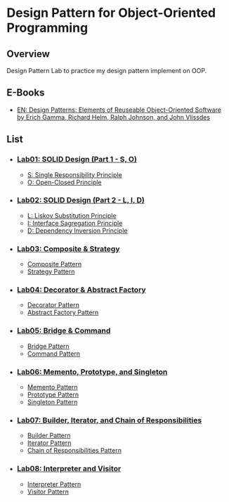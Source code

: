 # Design Pattern for Object-Oriented Programming

## Overview

Design Pattern Lab to practice my design pattern implement on OOP.

## E-Books

- [EN: Design Patterns: Elements of Reuseable Object-Oriented Software by Erich Gamma, Richard Helm, Ralph Johnson, and John Vlissdes](http://www.javier8a.com/itc/bd1/articulo.pdf)

## List

- ### [Lab01: SOLID Design (Part 1 - S, O)](https://github.com/lebrancconvas/Design-Pattern-Laboratory/tree/master/Lab01)

  - [S: Single Responsibility Principle](https://github.com/lebrancconvas/Design-Pattern-Laboratory/blob/master/Lab01/src/SOLID_S.java)
  - [O: Open-Closed Principle](https://github.com/lebrancconvas/Design-Pattern-Laboratory/blob/master/Lab01/src/SOLID_O.java)

- ### [Lab02: SOLID Design (Part 2 - L, I, D)](https://github.com/lebrancconvas/Design-Pattern-Laboratory/tree/master/Lab02)
  
  - [L: Liskov Substitution Principle](https://github.com/lebrancconvas/Design-Pattern-Laboratory/blob/master/Lab02/src/SOLID_L.java)
  - [I: Interface Sagregation Principle](https://github.com/lebrancconvas/Design-Pattern-Laboratory/blob/master/Lab02/src/SOLID_I.java)
  - [D: Dependency Inversion Principle](https://github.com/lebrancconvas/Design-Pattern-Laboratory/blob/master/Lab02/src/SOLID_D.java)
  
- ### [Lab03: Composite & Strategy](https://github.com/lebrancconvas/Design-Pattern-Laboratory/tree/master/Lab03)
  
  - [Composite Pattern](https://github.com/lebrancconvas/Design-Pattern-Laboratory/blob/master/Lab03/src/Composite.java)
  - [Strategy Pattern](https://github.com/lebrancconvas/Design-Pattern-Laboratory/blob/master/Lab03/src/Strategy.java)
  
- ### [Lab04: Decorator & Abstract Factory](https://github.com/lebrancconvas/Design-Pattern-Laboratory/tree/master/Lab04)
  
  - [Decorator Pattern](https://github.com/lebrancconvas/Design-Pattern-Laboratory/blob/master/Lab04/src/Decorator.java)
  - [Abstract Factory Pattern](https://github.com/lebrancconvas/Design-Pattern-Laboratory/blob/master/Lab04/src/AbstractFactory.java)
  
- ### [Lab05: Bridge & Command](https://github.com/lebrancconvas/Design-Pattern-Laboratory/tree/master/Lab05)
  
  - [Bridge Pattern](https://github.com/lebrancconvas/Design-Pattern-Laboratory/blob/master/Lab05/src/Bridge.java)
  - [Command Pattern](https://github.com/lebrancconvas/Design-Pattern-Laboratory/blob/master/Lab05/src/Command.java)
  
- ### [Lab06: Memento, Prototype, and Singleton](https://github.com/lebrancconvas/Design-Pattern-Laboratory/tree/master/Lab06)
  
  - [Memento Pattern](https://github.com/lebrancconvas/Design-Pattern-Laboratory/blob/master/Lab06/src/Memento.java)
  - [Prototype Pattern](https://github.com/lebrancconvas/Design-Pattern-Laboratory/blob/master/Lab06/src/Prototype.java)
  - [Singleton Pattern](https://github.com/lebrancconvas/Design-Pattern-Laboratory/blob/master/Lab06/src/Singleton.java)
  
- ### [Lab07: Builder, Iterator, and Chain of Responsibilities](https://github.com/lebrancconvas/Design-Pattern-Laboratory/tree/master/Lab07)
  
  - [Builder Pattern](https://github.com/lebrancconvas/Design-Pattern-Laboratory/blob/master/Lab07/src/Builder.java)
  - [Iterator Pattern](https://github.com/lebrancconvas/Design-Pattern-Laboratory/blob/master/Lab07/src/Iterator.java)
  - [Chain of Responsibilities Pattern](https://github.com/lebrancconvas/Design-Pattern-Laboratory/blob/master/Lab07/src/CoR.java)

- ### [Lab08: Interpreter and Visitor](https://github.com/lebrancconvas/Design-Pattern-Laboratory/tree/master/Lab08)
  
  - [Interpreter Pattern](https://github.com/lebrancconvas/Design-Pattern-Laboratory/blob/master/Lab08/src/Interpreter.java)
  - [Visitor Pattern](https://github.com/lebrancconvas/Design-Pattern-Laboratory/blob/master/Lab08/src/Visitor.java)
